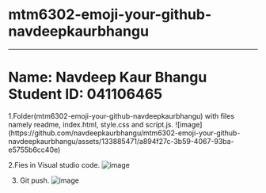 # mtm6302-emoji-your-github-navdeepkaurbhangu
<hr><h1> Name: Navdeep Kaur Bhangu<br>
  Student ID: 041106465
</h1>
1.Folder(mtm6302-emoji-your-github-navdeepkaurbhangu) with files namely readme, index.html, style.css and script.js.
![image](https://github.com/navdeepkaurbhangu/mtm6302-emoji-your-github-navdeepkaurbhangu/assets/133885471/a894f27c-3b59-4067-93ba-e5755b6cc40e)

2.Fies in Visual studio code.
![image](https://github.com/navdeepkaurbhangu/mtm6302-emoji-your-github-navdeepkaurbhangu/assets/133885471/650e830c-63b8-4b12-a633-6fc0d84b6816)

3. Git push.
   ![image](https://github.com/navdeepkaurbhangu/mtm6302-emoji-your-github-navdeepkaurbhangu/assets/133885471/b88f3f48-0bfc-408f-acaa-8099ed047234)

